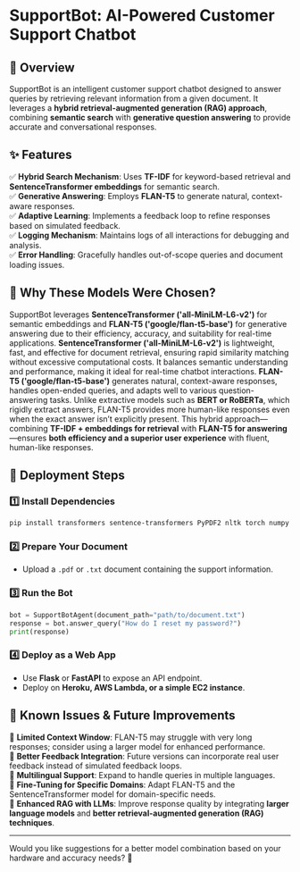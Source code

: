 # SupportBot: AI-Powered Customer Support Chatbot

## 🚀 Overview
SupportBot is an intelligent customer support chatbot designed to answer queries by retrieving relevant information from a given document. It leverages a **hybrid retrieval-augmented generation (RAG) approach**, combining **semantic search** with **generative question answering** to provide accurate and conversational responses.

## ✨ Features
✅ **Hybrid Search Mechanism**: Uses **TF-IDF** for keyword-based retrieval and **SentenceTransformer embeddings** for semantic search.  
✅ **Generative Answering**: Employs **FLAN-T5** to generate natural, context-aware responses.  
✅ **Adaptive Learning**: Implements a feedback loop to refine responses based on simulated feedback.  
✅ **Logging Mechanism**: Maintains logs of all interactions for debugging and analysis.  
✅ **Error Handling**: Gracefully handles out-of-scope queries and document loading issues.

## 🧠 Why These Models Were Chosen?
SupportBot leverages **SentenceTransformer ('all-MiniLM-L6-v2')** for semantic embeddings and **FLAN-T5 ('google/flan-t5-base')** for generative answering due to their efficiency, accuracy, and suitability for real-time applications. **SentenceTransformer ('all-MiniLM-L6-v2')** is lightweight, fast, and effective for document retrieval, ensuring rapid similarity matching without excessive computational costs. It balances semantic understanding and performance, making it ideal for real-time chatbot interactions. **FLAN-T5 ('google/flan-t5-base')** generates natural, context-aware responses, handles open-ended queries, and adapts well to various question-answering tasks. Unlike extractive models such as **BERT or RoBERTa**, which rigidly extract answers, FLAN-T5 provides more human-like responses even when the exact answer isn’t explicitly present. This hybrid approach—combining **TF-IDF + embeddings for retrieval** with **FLAN-T5 for answering**—ensures **both efficiency and a superior user experience** with fluent, human-like responses.

## 🚀 Deployment Steps
### 1️⃣ Install Dependencies
```bash
pip install transformers sentence-transformers PyPDF2 nltk torch numpy scikit-learn
```

### 2️⃣ Prepare Your Document
- Upload a `.pdf` or `.txt` document containing the support information.

### 3️⃣ Run the Bot
```python
bot = SupportBotAgent(document_path="path/to/document.txt")
response = bot.answer_query("How do I reset my password?")
print(response)
```

### 4️⃣ Deploy as a Web App
- Use **Flask** or **FastAPI** to expose an API endpoint.
- Deploy on **Heroku, AWS Lambda, or a simple EC2 instance**.

## 🔧 Known Issues & Future Improvements
🔹 **Limited Context Window**: FLAN-T5 may struggle with very long responses; consider using a larger model for enhanced performance.  
🔹 **Better Feedback Integration**: Future versions can incorporate real user feedback instead of simulated feedback loops.  
🔹 **Multilingual Support**: Expand to handle queries in multiple languages.  
🔹 **Fine-Tuning for Specific Domains**: Adapt FLAN-T5 and the SentenceTransformer model for domain-specific needs.  
🔹 **Enhanced RAG with LLMs**: Improve response quality by integrating **larger language models** and **better retrieval-augmented generation (RAG) techniques**.  

---
Would you like suggestions for a better model combination based on your hardware and accuracy needs? 🤖
